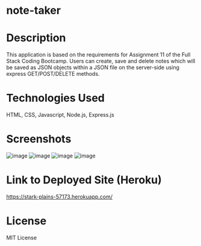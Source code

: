 # note-taker
# Description
This application is based on the requirements for Assignment 11 of the Full Stack Coding Bootcamp.
Users can create, save and delete notes which will be saved as JSON objects within a JSON file on the server-side using express GET/POST/DELETE methods.

# Technologies Used
HTML, CSS, Javascript, Node.js, Express.js

# Screenshots
![image](https://user-images.githubusercontent.com/75343776/129460985-5c7813b4-6b57-40ab-ab60-80a432a5d299.png)
![image](https://user-images.githubusercontent.com/75343776/129460987-a15e1cdf-030c-43a7-a09d-7fc4e4a388ce.png)
![image](https://user-images.githubusercontent.com/75343776/129460993-e817013b-f576-41ff-976c-c5fa3ca9c766.png)
![image](https://user-images.githubusercontent.com/75343776/129460998-d94f46a2-5e64-4983-bf40-3fcf9f6afa89.png)

# Link to Deployed Site (Heroku)
https://stark-plains-57173.herokuapp.com/

# License
MIT License

